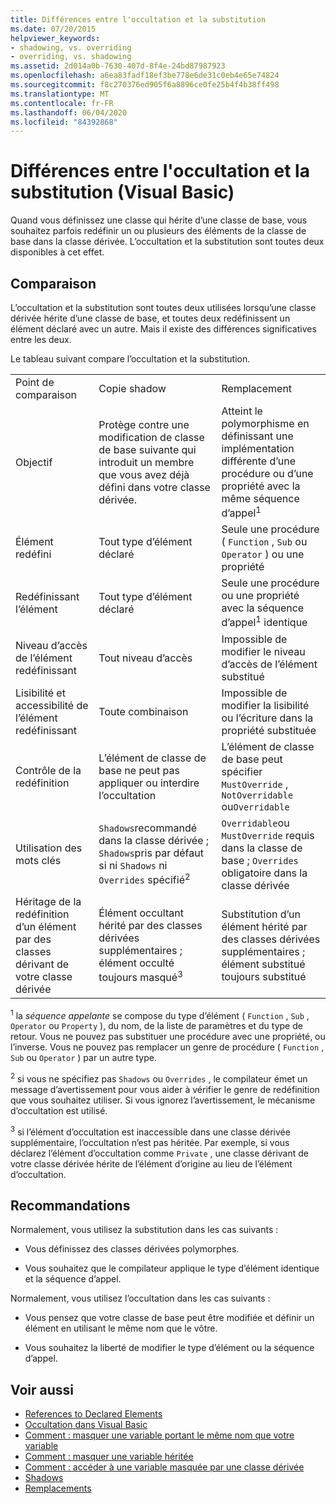 ```yaml
---
title: Différences entre l'occultation et la substitution
ms.date: 07/20/2015
helpviewer_keywords:
- shadowing, vs. overriding
- overriding, vs. shadowing
ms.assetid: 2d014a0b-7630-407d-8f4e-24bd87987923
ms.openlocfilehash: a6ea83fadf18ef3be778e6de31c0eb4e65e74824
ms.sourcegitcommit: f8c270376ed905f6a8896ce0fe25b4f4b38ff498
ms.translationtype: MT
ms.contentlocale: fr-FR
ms.lasthandoff: 06/04/2020
ms.locfileid: "84392868"
---
```

# <a name="differences-between-shadowing-and-overriding-visual-basic"></a>Différences entre l'occultation et la substitution (Visual Basic)
Quand vous définissez une classe qui hérite d’une classe de base, vous souhaitez parfois redéfinir un ou plusieurs des éléments de la classe de base dans la classe dérivée. L’occultation et la substitution sont toutes deux disponibles à cet effet.  
  
## <a name="comparison"></a>Comparaison  
 L’occultation et la substitution sont toutes deux utilisées lorsqu’une classe dérivée hérite d’une classe de base, et toutes deux redéfinissent un élément déclaré avec un autre. Mais il existe des différences significatives entre les deux.  
  
 Le tableau suivant compare l’occultation et la substitution.  
  
||||  
|---|---|---|  
|Point de comparaison|Copie shadow|Remplacement|  
|Objectif|Protège contre une modification de classe de base suivante qui introduit un membre que vous avez déjà défini dans votre classe dérivée.|Atteint le polymorphisme en définissant une implémentation différente d’une procédure ou d’une propriété avec la même séquence d’appel<sup>1</sup>|  
|Élément redéfini|Tout type d’élément déclaré|Seule une procédure ( `Function` , `Sub` ou `Operator` ) ou une propriété|  
|Redéfinissant l’élément|Tout type d’élément déclaré|Seule une procédure ou une propriété avec la séquence d’appel<sup>1</sup> identique|  
|Niveau d’accès de l’élément redéfinissant|Tout niveau d’accès|Impossible de modifier le niveau d’accès de l’élément substitué|  
|Lisibilité et accessibilité de l’élément redéfinissant|Toute combinaison|Impossible de modifier la lisibilité ou l’écriture dans la propriété substituée|  
|Contrôle de la redéfinition|L’élément de classe de base ne peut pas appliquer ou interdire l’occultation|L’élément de classe de base peut spécifier `MustOverride` , `NotOverridable` ou`Overridable`|  
|Utilisation des mots clés|`Shadows`recommandé dans la classe dérivée ; `Shadows`pris par défaut si ni `Shadows` ni `Overrides` spécifié<sup>2</sup>|`Overridable`ou `MustOverride` requis dans la classe de base ; `Overrides` obligatoire dans la classe dérivée|  
|Héritage de la redéfinition d’un élément par des classes dérivant de votre classe dérivée|Élément occultant hérité par des classes dérivées supplémentaires ; élément occulté toujours masqué<sup>3</sup>|Substitution d’un élément hérité par des classes dérivées supplémentaires ; élément substitué toujours substitué|  
  
 <sup>1</sup> la *séquence appelante* se compose du type d’élément ( `Function` , `Sub` , `Operator` ou `Property` ), du nom, de la liste de paramètres et du type de retour. Vous ne pouvez pas substituer une procédure avec une propriété, ou l’inverse. Vous ne pouvez pas remplacer un genre de procédure ( `Function` , `Sub` ou `Operator` ) par un autre type.  
  
 <sup>2</sup> si vous ne spécifiez pas `Shadows` ou `Overrides` , le compilateur émet un message d’avertissement pour vous aider à vérifier le genre de redéfinition que vous souhaitez utiliser. Si vous ignorez l’avertissement, le mécanisme d’occultation est utilisé.  
  
 <sup>3</sup> si l’élément d’occultation est inaccessible dans une classe dérivée supplémentaire, l’occultation n’est pas héritée. Par exemple, si vous déclarez l’élément d’occultation comme `Private` , une classe dérivant de votre classe dérivée hérite de l’élément d’origine au lieu de l’élément d’occultation.  
  
## <a name="guidelines"></a>Recommandations  
 Normalement, vous utilisez la substitution dans les cas suivants :  
  
- Vous définissez des classes dérivées polymorphes.  
  
- Vous souhaitez que le compilateur applique le type d’élément identique et la séquence d’appel.  
  
 Normalement, vous utilisez l’occultation dans les cas suivants :  
  
- Vous pensez que votre classe de base peut être modifiée et définir un élément en utilisant le même nom que le vôtre.  
  
- Vous souhaitez la liberté de modifier le type d’élément ou la séquence d’appel.  
  
## <a name="see-also"></a>Voir aussi

- [References to Declared Elements](references-to-declared-elements.md)
- [Occultation dans Visual Basic](shadowing.md)
- [Comment : masquer une variable portant le même nom que votre variable](how-to-hide-a-variable-with-the-same-name-as-your-variable.md)
- [Comment : masquer une variable héritée](how-to-hide-an-inherited-variable.md)
- [Comment : accéder à une variable masquée par une classe dérivée](how-to-access-a-variable-hidden-by-a-derived-class.md)
- [Shadows](../../../language-reference/modifiers/shadows.md)
- [Remplacements](../../../language-reference/modifiers/overrides.md)
